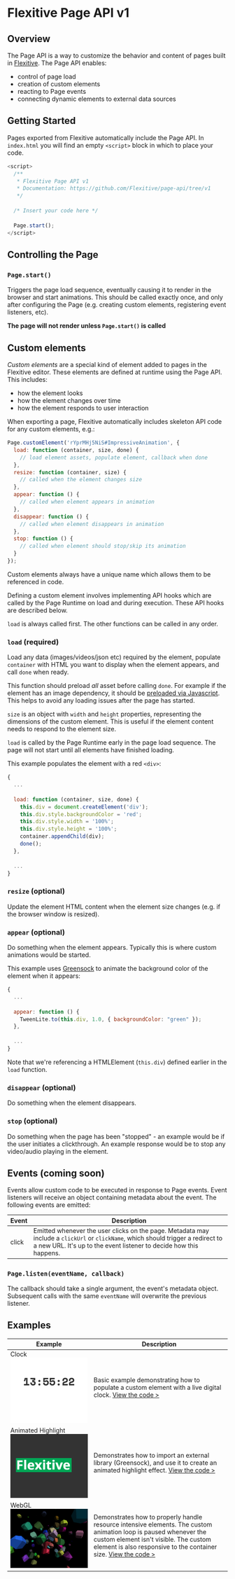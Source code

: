 # Flexitive Page API v1

## Overview
The Page API is a way to customize the behavior and content of pages built in [Flexitive](https://flexitive.com). The Page API enables:

* control of page load
* creation of custom elements
* reacting to Page events
* connecting dynamic elements to external data sources

## Getting Started
Pages exported from Flexitive automatically include the Page API. In `index.html` you will find an empty `<script>` block in which to place your code.

```javascript
<script>
  /**
   * Flexitive Page API v1
   * Documentation: https://github.com/Flexitive/page-api/tree/v1
   */

  /* Insert your code here */

  Page.start();
</script>
```

## Controlling the Page

### `Page.start()`
Triggers the page load sequence, eventually causing it to render in the browser and start animations. This should be called exactly once, and only after configuring the Page (e.g. creating custom elements, registering event listeners, etc).

**The page will not render unless `Page.start()` is called**

## Custom elements
*Custom elements* are a special kind of element added to pages in the Flexitive editor. These elements are defined at runtime using the Page API. This includes:

* how the element looks
* how the element changes over time
* how the element responds to user interaction

When exporting a page, Flexitive automatically includes skeleton API code for any custom elements, e.g.:

```javascript
Page.customElement('rYprMHj5NiS#ImpressiveAnimation', {
  load: function (container, size, done) {
    // load element assets, populate element, callback when done
  },
  resize: function (container, size) {
    // called when the element changes size
  },
  appear: function () {
    // called when element appears in animation
  },
  disappear: function () {
    // called when element disappears in animation
  },
  stop: function () {
    // called when element should stop/skip its animation
  }
});
```

Custom elements always have a unique name which allows them to be referenced in code.

Defining a custom element involves implementing API hooks which are called by the Page Runtime on load and during execution. These API hooks are described below.

`load` is always called first. The other functions can be called in any order.

### `load` (required)
Load any data (images/videos/json etc) required by the element, populate `container` with HTML you want to display when the element appears, and call `done` when ready.

This function should preload *all* asset before calling `done`. For example if the element has an image dependency, it should be [preloaded via Javascript](http://blog.teamtreehouse.com/learn-asynchronous-image-loading-javascript). This helps to avoid any loading issues after the page has started.

`size` is an object with `width` and `height` properties, representing the dimensions of the custom element. This is useful if the element content needs to respond to the element size.

`load` is called by the Page Runtime early in the page load sequence. The page will not start until all elements have finished loading.

This example populates the element with a red `<div>`:

```javascript
{
  ...

  load: function (container, size, done) {
    this.div = document.createElement('div');
    this.div.style.backgroundColor = 'red';
    this.div.style.width = '100%';
    this.div.style.height = '100%';
    container.appendChild(div);
    done();
  },

  ...
}
```

### `resize` (optional)
Update the element HTML content when the element size changes (e.g. if the browser window is resized).

### `appear` (optional)
Do something when the element appears. Typically this is where custom animations would be started.

This example uses [Greensock](https://greensock.com/) to animate the background color of the element when it appears:

```javascript
{
  ...

  appear: function () {
    TweenLite.to(this.div, 1.0, { backgroundColor: "green" });
  },

  ...
}
```

Note that we're referencing a HTMLElement (`this.div`) defined earlier in the `load` function.

### `disappear` (optional)
Do something when the element disappears.

### `stop` (optional)
Do something when the page has been "stopped" - an example would be if the user initiates a clickthrough. An example response would be to stop any video/audio playing in the element.

## Events (coming soon)
Events allow custom code to be executed in response to Page events. Event listeners will receive an object containing metadata about the event. The following events are emitted:

| Event | Description |
| --- | --- |
| click | Emitted whenever the user clicks on the page. Metadata may include a `clickUrl` or `clickName`, which should trigger a redirect to a new URL. It's up to the event listener to decide how this happens. |

### `Page.listen(eventName, callback)`
The callback should take a single argument, the event's metadata object. Subsequent calls with the same `eventName` will overwrite the previous listener.


## Examples

| Example | Description |
| --- | --- |
| Clock [![Clock Example](examples/clock/screenshot.png)](examples/clock/index.html#L43-L95) | Basic example demonstrating how to populate a custom element with a live digital clock. [View the code >](examples/clock/index.html#L43-L95) |
| Animated Highlight [![Animated Highlight Example](examples/animated-highlight/screenshot.png)](examples/animated-highlight/index.html#L43-L83) | Demonstrates how to import an external library (Greensock), and use it to create an animated highlight effect. [View the code >](examples/animated-highlight/index.html#L43-L83) |
| WebGL [![WebGL Example](examples/webgl/screenshot.png)](examples/webgl/index.html#L42-L150) | Demonstrates how to properly handle resource intensive elements. The custom animation loop is paused whenever the custom element isn't visible. The custom element is also responsive to the container size. [View the code >](examples/webgl/index.html#L42-L150) |
